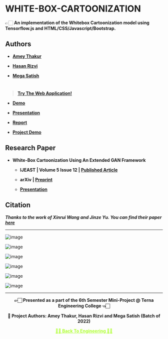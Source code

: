 # WHITE-BOX-CARTOONIZATION
 
 👉🏻 **An implementation of the Whitebox Cartoonization model using Tensorflow.js and HTML/CSS/Javascript/Bootstrap.**

## Authors
  
   - **[Amey Thakur](https://github.com/Amey-Thakur)**
   
   - **[Hasan Rizvi](https://github.com/rizvihasan)**

   - **[Mega Satish](https://github.com/msatmod)**

#

 >**[Try The Web Application!](https://amey-thakur.github.io/WHITE-BOX-CARTOONIZATION)**

   - **[Demo](https://github.com/Amey-Thakur/WHITE-BOX-CARTOONIZATION/blob/main/WHITE-BOX%20CARTOONIZATION%20USING%20AN%20EXTENDED%20GAN%20FRAMEWORK%20DEMO.mp4)**
 
   - **[Presentation](https://github.com/Amey-Thakur/WHITE-BOX-CARTOONIZATION/blob/main/WHITE-BOX%20CARTOONIZATION%20USING%20AN%20EXTENDED%20GAN%20FRAMEWORK%20PRESENTATION.pdf)**
 
   - **[Report](https://github.com/Amey-Thakur/WHITE-BOX-CARTOONIZATION/blob/main/WHITE-BOX%20CARTOONIZATION%20USING%20AN%20EXTENDED%20GAN%20FRAMEWORK%20REPORT.pdf)**
   
   - **[Project Demo](https://youtu.be/8VNc8p6AKmw)**


## Research Paper

 - **White-Box Cartoonization Using An Extended GAN Framework**
  
   - **IJEAST | Volume 5 Issue 12 | [Published Article](http://dx.doi.org/10.33564/IJEAST.2021.v05i12.049)**
 
   - **arXiv | [Preprint](https://arxiv.org/abs/2107.04551)** 
 
   - **[Presentation](http://dx.doi.org/10.13140/RG.2.2.22496.40964)**

## **Citation**
 
 **_Thanks to the work of Xinrui Wang and Jinze Yu. You can find their paper [here](https://openaccess.thecvf.com/content_CVPR_2020/html/Wang_Learning_to_Cartoonize_Using_White-Box_Cartoon_Representations_CVPR_2020_paper.html)_** 
 
---

![image](https://github.com/Amey-Thakur/WHITE-BOX-CARTOONIZATION/assets/54937357/4220a8f7-999e-4077-8ac5-40f97741fdc7)

![image](https://github.com/Amey-Thakur/WHITE-BOX-CARTOONIZATION/assets/54937357/780b6642-8f79-40c6-b433-9a021f86dfb3)

![image](https://github.com/Amey-Thakur/WHITE-BOX-CARTOONIZATION/assets/54937357/00a77151-b78d-4215-8871-7c4c481d3fcb)

![image](https://github.com/Amey-Thakur/WHITE-BOX-CARTOONIZATION/assets/54937357/a5d29de7-a875-43d6-a0c5-43f0695883f8)

![image](https://github.com/Amey-Thakur/WHITE-BOX-CARTOONIZATION/assets/54937357/81f82daa-0130-4af6-be51-867de2b22e7c)

![image](https://github.com/Amey-Thakur/WHITE-BOX-CARTOONIZATION/assets/54937357/fb76a900-5b29-4930-9f37-b7ca2d7b0df3)

---

<p align="center"> <b> 👉🏻 Presented as a part of the 6th Semester Mini-Project @ Terna Engineering College 👈🏻 <b> </p>

<p align="center"> <b> 👷 Project Authors: Amey Thakur, Hasan Rizvi and Mega Satish (Batch of 2022) <b> </p>
 
<p align="center"><a href='https://github.com/Amey-Thakur/COMPUTER-ENGINEERING', style='color: greenyellow;'> ✌🏻 Back To Engineering ✌🏻</p>
